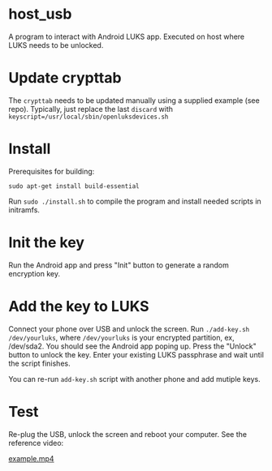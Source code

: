 # host_usb

A program to interact with Android LUKS app.
Executed on host where LUKS needs to be unlocked.

# Update crypttab

The `crypttab` needs to be updated manually using a supplied example (see repo).
Typically, just replace the last `discard` with `keyscript=/usr/local/sbin/openluksdevices.sh`

# Install

Prerequisites for building:

```
sudo apt-get install build-essential
```

Run `sudo ./install.sh` to compile the program and install needed scripts in initramfs.

# Init the key

Run the Android app and press "Init" button to generate a random encryption key.

# Add the key to LUKS

Connect your phone over USB and unlock the screen.
Run `./add-key.sh /dev/yourluks`, where `/dev/yourluks` is your encrypted partition, ex, /dev/sda2. You should see the Android app poping up. Press the "Unlock" button to unlock the key. Enter your existing LUKS passphrase and wait until the script finishes.

You can re-run `add-key.sh` script with another phone and add mutiple keys.

# Test

Re-plug the USB, unlock the screen and reboot your computer. See the reference video:

[example.mp4](../docs/example.mp4)


